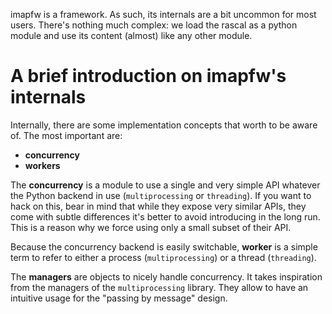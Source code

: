 imapfw is a framework. As such, its internals are a bit uncommon for most users. There's nothing much complex: we load the rascal as a python module and use its content (almost) like any other module.

# A brief introduction on imapfw's internals

Internally, there are some implementation concepts that worth to be aware of. The most important are:
* **concurrency**
* **workers**

The **concurrency** is a module to use a single and very simple API whatever the Python backend in use (`multiprocessing` or `threading`). If you want to hack on this, bear in mind that while they expose very similar APIs, they come with subtle differences it's better to avoid introducing in the long run. This is a reason why we force using only a small subset of their API.

Because the concurrency backend is easily switchable, **worker** is a simple term to refer to either a process (`multiprocessing`) or a thread (`threading`).

The **managers** are objects to nicely handle concurrency. It takes inspiration from the managers of the `multiprocessing` library. They allow to have an intuitive usage for the "passing by message" design.
